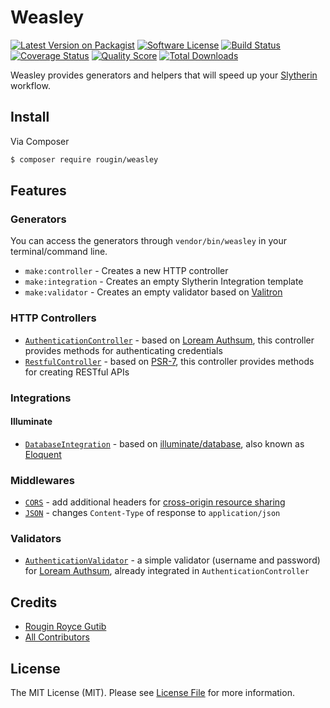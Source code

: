 # Weasley

[![Latest Version on Packagist][ico-version]][link-packagist]
[![Software License][ico-license]](LICENSE.md)
[![Build Status][ico-travis]][link-travis]
[![Coverage Status][ico-scrutinizer]][link-scrutinizer]
[![Quality Score][ico-code-quality]][link-code-quality]
[![Total Downloads][ico-downloads]][link-downloads]

Weasley provides generators and helpers that will speed up your [Slytherin](https://github.com/rougin/slytherin) workflow.

## Install

Via Composer

``` bash
$ composer require rougin/weasley
```

## Features

### Generators

You can access the generators through `vendor/bin/weasley` in your terminal/command line.

* `make:controller` - Creates a new HTTP controller
* `make:integration` - Creates an empty Slytherin Integration template
* `make:validator` - Creates an empty validator based on [Valitron](https://github.com/vlucas/valitron)

### HTTP Controllers

* [`AuthenticationController`](https://github.com/rougin/weasley/blob/master/src/Http/Controllers/AuthenticationController.php) - based on [Loream Authsum](https://github.com/rougin/loream-authsum), this controller provides methods for authenticating credentials
* [`RestfulController`](https://github.com/rougin/weasley/blob/master/src/Http/Controllers/RestfulController.php) - based on [PSR-7](http://www.php-fig.org/psr/psr-7), this controller provides methods for creating RESTful APIs

### Integrations

#### Illuminate

* [`DatabaseIntegration`](https://github.com/rougin/weasley/blob/master/src/Integration/Illuminate/DatabaseIntegration.php) - based on [illuminate/database](https://github.com/illuminate/database), also known as [Eloquent](https://laravel.com/docs/5.4/eloquent)

### Middlewares

* [`CORS`](https://github.com/rougin/weasley/blob/master/src/Http/Middleware/Cors.php) - add additional headers for [cross-origin resource sharing](https://en.wikipedia.org/wiki/Cross-origin_resource_sharing)
* [`JSON`](https://github.com/rougin/weasley/blob/master/src/Http/Middleware/Json.php) - changes `Content-Type` of response to `application/json`

### Validators

* [`AuthenticationValidator`](https://github.com/rougin/weasley/blob/master/src/Validators/AuthenticationValidator.php) - a simple validator (username and password) for [Loream Authsum](https://github.com/rougin/loream-authsum), already integrated in `AuthenticationController`

## Credits

- [Rougin Royce Gutib][link-author]
- [All Contributors][link-contributors]

## License

The MIT License (MIT). Please see [License File](LICENSE.md) for more information.

[link-author]: https://github.com/rougin
[link-contributors]: ../../contributors

[ico-version]: https://img.shields.io/packagist/v/rougin/weasley.svg?style=flat-square
[ico-license]: https://img.shields.io/badge/license-MIT-brightgreen.svg?style=flat-square
[ico-travis]: https://img.shields.io/travis/rougin/weasley/master.svg?style=flat-square
[ico-scrutinizer]: https://img.shields.io/scrutinizer/coverage/g/rougin/weasley.svg?style=flat-square
[ico-code-quality]: https://img.shields.io/scrutinizer/g/rougin/weasley.svg?style=flat-square
[ico-downloads]: https://img.shields.io/packagist/dt/rougin/weasley.svg?style=flat-square

[link-packagist]: https://packagist.org/packages/rougin/weasley
[link-travis]: https://travis-ci.org/rougin/weasley
[link-scrutinizer]: https://scrutinizer-ci.com/g/rougin/weasley/code-structure
[link-code-quality]: https://scrutinizer-ci.com/g/rougin/weasley
[link-downloads]: https://packagist.org/packages/rougin/weasley
[link-author]: https://github.com/rougin
[link-contributors]: ../../contributors
